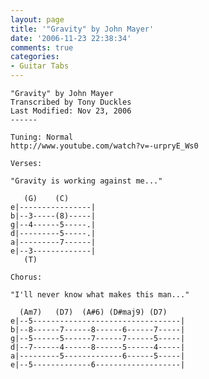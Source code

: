 ```yaml
---
layout: page
title: '"Gravity" by John Mayer'
date: '2006-11-23 22:38:34'
comments: true
categories:
- Guitar Tabs
---
```


    "Gravity" by John Mayer
    Transcribed by Tony Duckles
    Last Modified: Nov 23, 2006
    ------

    Tuning: Normal
    http://www.youtube.com/watch?v=-urpryE_Ws0

    Verses:

    "Gravity is working against me..."

       (G)    (C)
    e|----------------|
    b|--3-----(8)-----|
    g|--4------5-----.|
    d|---------5-----.|
    a|---------7------|
    e|--3-------------|
       (T)

    Chorus:

    "I'll never know what makes this man..."

      (Am7)   (D7)  (A#6) (D#maj9) (D7)
    e|--5---------------------------------|
    b|--8------7------8------6------7-----|
    g|--5------5------7------7------5-----|
    d|--7------4------8------5------4-----|
    a|---------5-------------6------5-----|
    e|--5-------------6-------------------|


